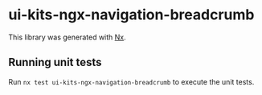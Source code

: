 # ui-kits-ngx-navigation-breadcrumb

This library was generated with [Nx](https://nx.dev).

## Running unit tests

Run `nx test ui-kits-ngx-navigation-breadcrumb` to execute the unit tests.

